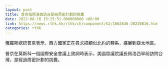 ```yaml
---
layout: post
title: 普京指佩洛西訪台是經周密計劃的挑釁
date: 2022-08-16 15:25:51.000000000 +08:00
link: https://news.rthk.hk/rthk/ch/component/k2/1662636-20220816.htm
categories: rthk
---
```


俄羅斯總統普京表示，西方國家正在尋求把類似北約的體系，擴展到亞太地區。

普京在莫斯科一個國際安全會議上致詞時表示，美國眾議院議長佩洛西早前訪問台灣，是經過周密計劃的挑釁。
